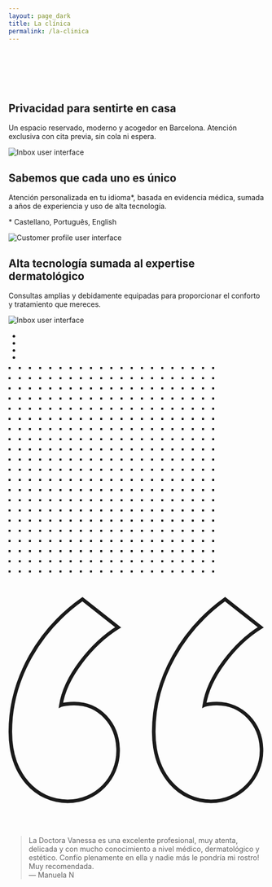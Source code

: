 ```yaml
---
layout: page_dark
title: La clínica
permalink: /la-clinica
---
```


<div class="bg-black relative overflow-hidden">
  <div class="max-w-screen-2xl mx-auto relative">
    <div class="absolute inset-0">
      <img class="object-cover w-full h-full" 
      src="/assets/images/lobby-1.jpg" alt="">
    </div>
    <div class="relative px-4 py-16 sm:px-6 sm:py-28 md:py-48 xl:py-64 lg:px-8">
      <h1 class="text-center text-4xl font-semibold font-quincy tracking-wide
        sm:text-5xl md:text-6xl">
        <span class="block text-white">&nbsp;</span>
      </h1>
    </div>
  </div>
</div>

<div class="relative bg-white pt-16 pb-8 overflow-hidden">
  <div class="relative">
    <div class="lg:mx-auto lg:max-w-7xl lg:px-8 lg:grid lg:grid-cols-2 lg:grid-flow-col-dense lg:gap-24">
      <div class="px-4 max-w-xl mx-auto sm:px-6 lg:py-24 lg:max-w-none lg:mx-0 lg:px-0">
        <div>
          <div>
            <span class="h-12 w-12 rounded-md flex items-center justify-center bg-rose text-white">
              <i class="fa fa-eye-slash"></i>
            </span>
          </div>
          <div class="mt-6">
            <h2 class="text-3xl font-semibold tracking-tight text-gray-900
            font-quincy">
              Privacidad para sentirte en casa
            </h2>
            <p class="prose prose-lg mt-4">
              Un espacio reservado, moderno y acogedor en Barcelona. Atención
              exclusiva con cita previa, sin cola ni espera.
            </p>
          </div>
        </div>
      </div>
      <div class="mt-12 sm:mt-16 lg:mt-0">
        <div class="pl-4 -mr-48 sm:pl-6 md:-mr-16 lg:px-0 lg:m-0 lg:relative lg:h-full">
          <img class="w-full rounded-xl shadow-xl ring-1 ring-black ring-opacity-5 lg:absolute lg:left-0 lg:h-full lg:w-auto lg:max-w-none" src="/assets/images/fachada.jpg" alt="Inbox user interface">
        </div>
      </div>
    </div>
  </div>

  <div class="mt-24">
    <div class="lg:mx-auto lg:max-w-7xl lg:px-8 lg:grid lg:grid-cols-2 lg:grid-flow-col-dense lg:gap-24">
      <div class="px-4 max-w-xl mx-auto sm:px-6 lg:py-24 lg:max-w-none lg:mx-0 lg:px-0 lg:col-start-2">
        <div>
          <div>
            <span class="h-12 w-12 rounded-md flex items-center justify-center bg-rose text-white">
              <i class="fa fa-fingerprint"></i>
            </span>
          </div>
          <div class="mt-6">
            <h2 class="text-3xl font-semibold tracking-tight text-gray-900
            font-quincy">
              Sabemos que cada uno es único
            </h2>
            <p class="prose prose-lg mt-4">
              Atención personalizada en tu idioma*, basada en evidencia médica,
              sumada a años de experiencia y uso de alta tecnología.
            </p>
            <p class="prose text-gray-500 mt-4 italic">
              * Castellano, Português, English
            </p>
          </div>
        </div>
      </div>
      <div class="mt-12 sm:mt-16 lg:mt-0 lg:col-start-1">
        <div class="pr-4 -ml-48 sm:pr-6 md:-ml-16 lg:px-0 lg:m-0 lg:relative lg:h-full">
          <img class="w-full rounded-xl shadow-xl ring-1 ring-black ring-opacity-5 lg:absolute lg:right-0 lg:h-full lg:w-auto lg:max-w-none" src="/assets/images/consulta-1.jpg" alt="Customer profile user interface">
        </div>
      </div>
    </div>
  </div>

  <div class="mt-24 relative">
    <div class="lg:mx-auto lg:max-w-7xl lg:px-8 lg:grid lg:grid-cols-2 lg:grid-flow-col-dense lg:gap-24">
      <div class="px-4 max-w-xl mx-auto sm:px-6 lg:py-24 lg:max-w-none lg:mx-0 lg:px-0">
        <div>
          <div>
            <span class="h-12 w-12 rounded-md flex items-center justify-center bg-rose text-white">
              <i class="fa fa-rocket"></i>
            </span>
          </div>
          <div class="mt-6">
            <h2 class="text-3xl font-semibold tracking-tight text-gray-900
            font-quincy">
              Alta tecnología sumada al expertise dermatológico
            </h2>
            <p class="prose prose-lg mt-4">
              Consultas amplias y debidamente equipadas para
              proporcionar el conforto y tratamiento que mereces. 
            </p>
          </div>
        </div>
      </div>
      <div class="mt-12 sm:mt-16 lg:mt-0">
        <div class="pl-4 -mr-48 sm:pl-6 md:-mr-16 lg:px-0 lg:m-0 lg:relative lg:h-full">
          <img class="w-full rounded-xl shadow-xl ring-1 ring-black ring-opacity-5 lg:absolute lg:left-0 lg:h-full lg:w-auto lg:max-w-none" src="/assets/images/consulta-2.jpg" alt="Inbox user interface">
        </div>
      </div>
    </div>
  </div>
</div>

<div class="bg-white">
  <div class="mx-auto py-8 px-4 max-w-7xl sm:px-6 lg:px-8 lg:py-24">
    <div class="space-y-12">
      <ul class="space-y-12 sm:grid sm:grid-cols-2 sm:gap-x-6 sm:gap-y-12 sm:space-y-0 lg:grid-cols-3 lg:gap-x-8">
        <li>
          <div class="space-y-4">
            <div class="aspect-w-3 aspect-h-2">
              <img class="object-cover shadow-lg rounded-lg"
              src="/assets/images/consulta-3.jpg" alt="">
            </div>
          </div>
        </li>
        <li>
          <div class="space-y-4">
            <div class="aspect-w-3 aspect-h-2">
              <img class="object-cover shadow-lg rounded-lg"
              src="/assets/images/recepcao.jpg" alt="">
            </div>
          </div>
        </li>
        <li>
          <div class="space-y-4">
            <div class="aspect-w-3 aspect-h-2">
              <img class="object-cover shadow-lg rounded-lg"
              src="/assets/images/cadeira.jpg" alt="">
            </div>
          </div>
        </li>
        <li class="hidden md:block lg:hidden">
          <div class="space-y-4">
            <div class="aspect-w-3 aspect-h-2">
              <img class="object-cover shadow-lg rounded-lg"
              src="/assets/images/lobby-2.jpg" alt="">
            </div>
          </div>
        </li>
      </ul>
    </div>
  </div>
</div>

<section class="py-20 bg-white overflow-hidden md:py-24">
  <div class="relative max-w-7xl mx-auto px-4 sm:px-12 lg:px-8">
    <svg class="absolute top-full right-full transform translate-x-1/3 -translate-y-1/4 lg:translate-x-1/2 xl:-translate-y-1/2 hidden xl:block" width="404" height="404" fill="none" viewBox="0 0 404 404" role="img" aria-labelledby="svg-workcation">
      <defs>
        <pattern id="ad119f34-7694-4c31-947f-5c9d249b21f3" x="0" y="0" width="20" height="20" patternUnits="userSpaceOnUse">
          <rect x="0" y="0" width="4" height="4" class="text-apricot" fill="currentColor" />
        </pattern>
      </defs>
      <rect width="404" height="404" fill="url(#ad119f34-7694-4c31-947f-5c9d249b21f3)" />
    </svg>
    <div class="relative lg:flex lg:items-center max-w-2xl mx-auto">
      <div class="relative lg:ml-10">
        <svg class="absolute top-0 left-0 transform -translate-x-8 -translate-y-24 h-36 w-36 text-rose opacity-50" stroke="currentColor" fill="none" viewBox="0 0 144 144" aria-hidden="true">
          <path stroke-width="2" d="M41.485 15C17.753 31.753 1 59.208 1 89.455c0 24.664 14.891 39.09 32.109 39.09 16.287 0 28.386-13.03 28.386-28.387 0-15.356-10.703-26.524-24.663-26.524-2.792 0-6.515.465-7.446.93 2.327-15.821 17.218-34.435 32.11-43.742L41.485 15zm80.04 0c-23.268 16.753-40.02 44.208-40.02 74.455 0 24.664 14.891 39.09 32.109 39.09 15.822 0 28.386-13.03 28.386-28.387 0-15.356-11.168-26.524-25.129-26.524-2.792 0-6.049.465-6.98.93 2.327-15.821 16.753-34.435 31.644-43.742L121.525 15z" />
        </svg>
        <blockquote class="relative">
          <div class="prose text-2xl md:text-3xl lg:text-4xl leading-relaxed font-quincy italic text-gray-500">
            La Doctora Vanessa es una excelente profesional, muy atenta,
            delicada y con mucho conocimiento a nivel médico, dermatológico y
            estético. Confío plenamente en ella y nadie más le pondría mi
            rostro! Muy recomendada.
          </div>
          <footer class="mt-8">
            <div class="flex">
              <div class="text-xl md:text-2xl font-medium text-gray-900">&mdash; Manuela N</div>
            </div>
          </footer>
        </blockquote>
      </div>
    </div>
  </div>
</section>
